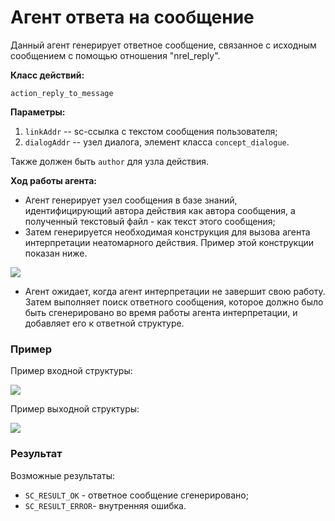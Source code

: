 # Агент ответа на сообщение

Данный агент генерирует ответное сообщение, связанное с исходным сообщением с помощью отношения "nrel_reply".

**Класс действий:**

`action_reply_to_message`


**Параметры:**

1. `linkAddr` -- sc-ссылка с текстом сообщения пользователя;
2. `dialogAddr` -- узел диалога, элемент класса `concept_dialogue`.

Также должен быть `author` для узла действия.

**Ход работы агента:**

* Агент генерирует узел сообщения в базе знаний, идентифицирующий автора действия как автора сообщения, а полученный текстовый файл - как текст этого сообщения;
* Затем генерируется необходимая конструкция для вызова агента интерпретации неатомарного действия. Пример этой конструкции показан ниже.

<img src="../images/messageReplyAgentGener.png"></img>

* Агент ожидает, когда агент интерпретации не завершит свою работу. Затем выполняет поиск ответного сообщения, которое должно было быть сгенерировано во время работы агента интерпретации, и добавляет его к ответной структуре.

### Пример

Пример входной структуры:

<img src="../images/messageReplyAgentInput.png"></img>

Пример выходной структуры:

<img src="../images/messageReplyAgentOutput.png"></img>

### Результат

Возможные результаты:
 
* `SC_RESULT_OK` - ответное сообщение сгенерировано;
* `SC_RESULT_ERROR`- внутренняя ошибка.
